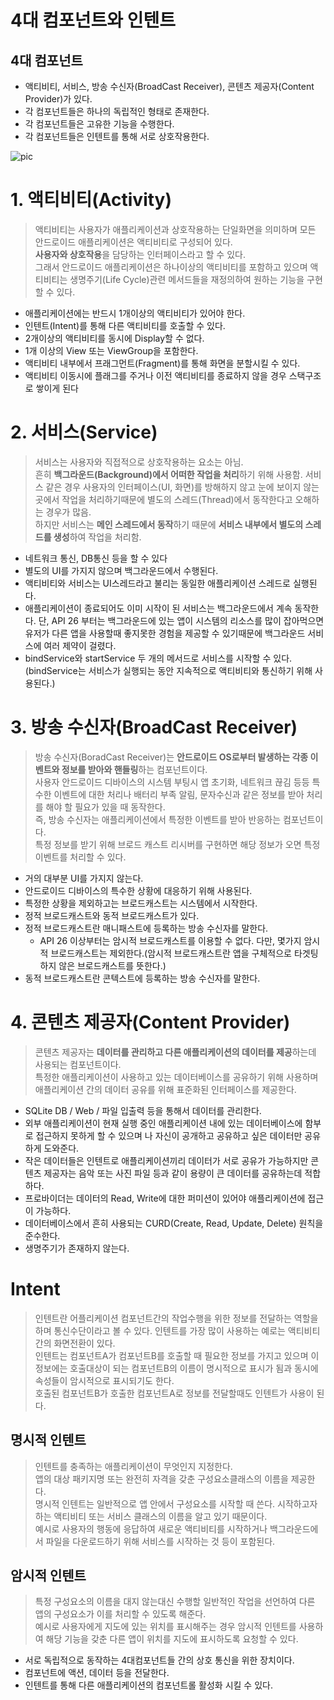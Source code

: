 4대 컴포넌트와 인텐트
====================

## 4대 컴포넌트
- 액티비티, 서비스, 방송 수신자(BroadCast Receiver), 콘텐츠 제공자(Content Provider)가 있다.
- 각 컴포넌트들은 하나의 독립적인 형태로 존재한다.
- 각 컴포넌트들은 고유한 기능을 수행한다.
- 각 컴포넌트들은 인텐트를 통해 서로 상호작용한다.

![pic](https://velog.velcdn.com/images%2Fjojo_devstory%2Fpost%2F9138556b-4a4c-4c48-a6dc-c9abc34e9b46%2F%EC%8A%A4%ED%81%AC%EB%A6%B0%EC%83%B7%202020-03-06%20%EC%98%A4%EC%A0%84%2011.51.43.png "컴포넌트 & 인텐트")



# 1. 액티비티(Activity)
>액티비티는 사용자가 애플리케이션과 상호작용하는 단일화면을 의미하며 모든 안드로이드 애플리케이션은 액티비티로 구성되어 있다.    
**사용자와 상호작용**을 담당하는 인터페이스라고 할 수 있다.   
그래서 안드로이드 애플리케이션은 하나이상의 액티비티를 포함하고 있으며 액티비티는 생명주기(Life Cycle)관련 메서드들을 재정의하여 원하는 기능을 구현할 수 있다.   

- 애플리케이션에는 반드시 1개이상의 액티비티가 있어야 한다.
- 인텐트(Intent)를 통해 다른 액티비티를 호출할 수 있다.
- 2개이상의 액티비티를 동시에 Display할 수 없다.
- 1개 이상의 View 또는 ViewGroup을 포함한다.
- 액티비티 내부에서 프래그먼트(Fragment)를 통해 화면을 분할시킬 수 있다.
- 액티비티 이동시에 플래그를 주거나 이전 액티비티를 종료하지 않을 경우 스택구조로 쌓이게 된다

# 2. 서비스(Service)
>서비스는 사용자와 직접적으로 상호작용하는 요소는 아님.   
>흔히 **백그라운드(Background)에서 어떠한 작업을 처리**하기 위해 사용함.
>서비스 같은 경우 사용자의 인터페이스(UI, 화면)를 방해하지 않고 눈에 보이지 않는 곳에서 작업을 처리하기때문에 별도의 스레드(Thread)에서 동작한다고 오해하는 경우가 많음.   
>하지만 서비스는 **메인 스레드에서 동작**하기 때문에 **서비스 내부에서 별도의 스레드를 생성**하여 작업을 처리함.   

- 네트워크 통신, DB통신 등을 할 수 있다
- 별도의 UI를 가지지 않으며 백그라운드에서 수행된다.
- 액티비티와 서비스는 UI스레드라고 불리는 동일한 애플리케이션 스레드로 실행된다.
- 애플리케이션이 종료되어도 이미 시작이 된 서비스는 백그라운드에서 계속 동작한다. 단, API 26 부터는 백그라운드에 있는 앱이 시스템의 리소스를 많이 잡아먹으면 유저가 다른 앱을 사용할때 좋지못한 경험을 제공할 수 있기때문에 백그라운드 서비스에 여러 제약이 걸렸다.
- bindService와 startService 두 개의 메서드로 서비스를 시작할 수 있다.(bindService는 서비스가 실행되는 동안 지속적으로 액티비티와 통신하기 위해 사용된다.)

# 3. 방송 수신자(BroadCast Receiver)
>방송 수신자(BoradCast Receiver)는 **안드로이드 OS로부터 발생하는 각종 이벤트와 정보를 받아와 핸들링**하는 컴포넌트이다.   
사용자 안드로이드 디바이스의 시스템 부팅시 앱 초기화, 네트워크 끊김 등등 특수한 이벤트에 대한 처리나 배터리 부족 알림, 문자수신과 같은 정보를 받아 처리를 해야 할 필요가 있을 때 동작한다.   
즉, 방송 수신자는 애플리케이션에서 특정한 이벤트를 받아 반응하는 컴포넌트이다.   
특정 정보를 받기 위해 브로드 캐스트 리시버를 구현하면 해당 정보가 오면 특정 이벤트를 처리할 수 있다.

- 거의 대부분 UI를 가지지 않는다.
- 안드로이드 디바이스의 특수한 상황에 대응하기 위해 사용된다.
- 특정한 상황을 제외하고는 브로드캐스트는 시스템에서 시작한다.
- 정적 브로드캐스트와 동적 브로드캐스트가 있다.
- 정적 브로드캐스트란 매니패스트에 등록하는 방송 수신자를 말한다.
    - API 26 이상부터는 암시적 브로드캐스트를 이용할 수 없다. 다만, 몇가지 암시적 브로드캐스트는 제외한다.(암시적 브로드캐스트란 앱을 구체적으로 타겟팅하지 않은 브로드캐스트를 뜻한다.)
- 동적 브로드캐스트란 콘텍스트에 등록하는 방송 수신자를 말한다.

# 4. 콘텐츠 제공자(Content Provider)
>콘텐츠 제공자는 **데이터를 관리하고 다른 애플리케이션의 데이터를 제공**하는데 사용되는 컴포넌트이다.   
>특정한 애플리케이션이 사용하고 있는 데이터베이스를 공유하기 위해 사용하며 애플리케이션 간의 데이터 공유를 위해 표준화된 인터페이스를 제공한다.

- SQLite DB / Web / 파일 입출력 등을 통해서 데이터를 관리한다.
- 외부 애플리케이션이 현재 실행 중인 애플리케이션 내에 있는 데이터베이스에 함부로 접근하지 못하게 할 수 있으며 나 자신이 공개하고 공유하고 싶은 데이터만 공유하게 도와준다.
- 작은 데이터들은 인텐트로 애플리케이션끼리 데이터가 서로 공유가 가능하지만 콘텐츠 제공자는 음악 또는 사진 파일 등과 같이 용량이 큰 데이터를 공유하는데 적합하다.
- 프로바이더는 데이터의 Read, Write에 대한 퍼미션이 있어야 애플리케이션에 접근이 가능하다.
- 데이터베이스에서 흔히 사용되는 CURD(Create, Read, Update, Delete) 원칙을 준수한다.
- 생명주기가 존재하지 않는다.

# Intent
>인텐트란 어플리케이션 컴포넌트간의 작업수행을 위한 정보를 전달하는 역할을 하며 통신수단이라고 볼 수 있다.
>인텐트를 가장 많이 사용하는 예로는 액티비티간의 화면전환이 있다.   
>인텐트는 컴포넌트A가 컴포넌트B를 호출할 때 필요한 정보를 가지고 있으며 이 정보에는 호출대상이 되는 컴포넌트B의 이름이 명시적으로 표시가 됨과 동시에 속성들이 암시적으로 표시되기도 한다.   
호출된 컴포넌트B가 호출한 컴포넌트A로 정보를 전달할때도 인텐트가 사용이 된다.

 ## 명시적 인텐트
>인텐트를 충족하는 애플리케이션이 무엇인지 지정한다.   
>앱의 대상 패키지명 또는 완전히 자격을 갖춘 구성요소클래스의 이름을 제공한다.   
>명시적 인텐트는 일반적으로 앱 안에서 구성요소를 시작할 때 쓴다.
시작하고자 하는 액티비티 또는 서비스 클래스의 이름을 알고 있기 때문이다.   
>예시로 사용자의 행동에 응답하여 새로운 액티비티를 시작하거나 백그라운드에서 파일을 다운로드하기 위해 서비스를 시작하는 것 등이 포함된다.

 ## 암시적 인텐트
>특정 구성요소의 이름을 대지 않는대신 수행할 일반적인 작업을 선언하여 다른 앱의 구성요소가 이를 처리할 수 있도록 해준다.   
>예시로 사용자에게 지도에 있는 위치를 표시해주는 경우 암시적 인텐트를 사용하여 해당 기능을 갖춘 다른 앱이 위치를 지도에 표시하도록 요청할 수 있다.   

- 서로 독립적으로 동작하는 4대컴포넌트들 간의 상호 통신을 위한 장치이다.
- 컴포넌트에 액션, 데이터 등을 전달한다.
- 인텐트를 통해 다른 애플리케이션의 컴포넌트롤 활성화 시킬 수 있다.